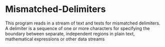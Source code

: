 # Mismatched-Delimiters
This program  reads in a stream of text and tests for mismatched delimiters. A delimiter is a sequence of one or more characters for specifying the boundary between separate, independent regions in plain text, mathematical expressions or other data streams
